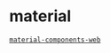 # material

[` material-components-web `](https://github.com/material-components/material-components-web)